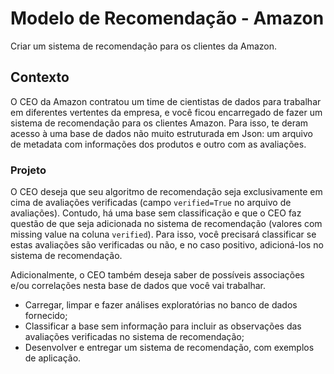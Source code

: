 # Modelo de Recomendação - Amazon
Criar um sistema de recomendação para os clientes da Amazon.

## Contexto
O CEO da Amazon contratou um time de cientistas de dados para trabalhar em diferentes vertentes da empresa, e você ficou encarregado de fazer um sistema de recomendação para os clientes Amazon. Para isso, te deram acesso à uma base de dados não muito estruturada em Json: um arquivo de metadata com informações dos produtos e outro com as avaliações.

### Projeto
O CEO deseja que seu algoritmo de recomendação seja exclusivamente em cima de avaliações verificadas (campo `verified=True` no arquivo de avaliações). Contudo, há uma base sem classificação e que o CEO faz questão de que seja adicionada no sistema de recomendação (valores com missing value na coluna `verified`). Para isso, você precisará classificar se estas avaliações são verificadas ou não, e no caso positivo, adicioná-los no sistema de recomendação.

Adicionalmente, o CEO também deseja saber de possíveis associações e/ou correlações nesta base de dados que você vai trabalhar.

- Carregar, limpar e fazer análises exploratórias no banco de dados fornecido;
- Classificar a base sem informação para incluir as observações das avaliações verificadas no sistema de recomendação;
- Desenvolver e entregar um sistema de recomendação, com exemplos de aplicação.
